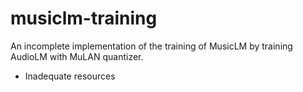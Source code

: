 # musiclm-training

An incomplete implementation of the training of MusicLM by training AudioLM with MuLAN quantizer.
 - Inadequate resources
